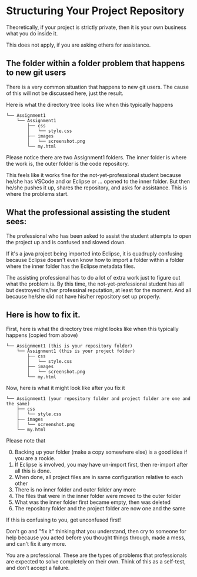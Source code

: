 # Structuring Your Project Repository

Theoretically, if your project is strictly private, then it is your own business what you do inside it.

This does not apply, if you are asking others for assistance.

## The folder within a folder problem that happens to new git users

There is a very common situation that happens to new git users. The cause of this will not be discussed here, just the result.

Here is what the directory tree looks like when this typically happens

```
└── Assignment1
    └── Assignment1
        ├── css
        │   └── style.css
        ├── images
        │   └── screenshot.png
        └── my.html
```

Please notice there are two Assignment1 folders. The inner folder is where the work is, the outer folder is the code repository.

This feels like it works fine for the not-yet-professional student because he/she has VSCode and or Eclipse or ... opened to the inner folder. But then he/she pushes it up, shares the repository, and asks for assistance. This is where the problems start.

## What the professional assisting the student sees:

The professional who has been asked to assist the student attempts to open the project up and is confused and slowed down.

If it's a java project being imported into Eclipse, it is quadruply confusing because Eclipse doesn't even know how to import a folder within a folder where the inner folder has the Eclipse metadata files.

The assisting professional has to do a lot of extra work just to figure out what the problem is. By this time, the not-yet-professional student has all but destroyed his/her professinal reputation, at least for the moment. And all because he/she did not have his/her repository set up properly.

## Here is how to fix it.

First, here is what the directory tree might looks like when this typically happens (copied from above)

```
└── Assignment1 (this is your repository folder)
    └── Assignment1 (this is your project folder)
        ├── css
        │   └── style.css
        ├── images
        │   └── screenshot.png
        └── my.html
```

Now, here is what it might look like after you fix it

```
└── Assignment1 (your repository folder and project folder are one and the same)
    ├── css
    │   └── style.css
    ├── images
    │   └── screenshot.png
    └── my.html
```

Please note that

0. Backing up your folder (make a copy somewhere else) is a good idea if you are a rookie.
0. If Eclipse is involved, you may have un-import first, then re-import after all this is done. 
1. When done, all project files are in same configuration relative to each other
2. There is no inner folder and outer folder any more
3. The files that were in the inner folder were moved to the outer folder
4. What was the inner folder first became empty, then was deleted
5. The repository folder and the project folder are now one and the same

If this is confusing to you, get unconfused first!

Don't go and "fix it" thinking that you understand, then cry to someone for help because you acted before you thought things through, made a mess, and can't fix it any more.

You are a professional. These are the types of problems that professionals are expected to solve completely on their own. Think of this as a self-test, and don't accept a failure.